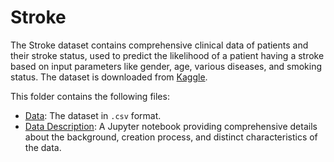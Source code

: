 # Stroke

The Stroke dataset contains comprehensive clinical data of patients and their stroke status, used to predict the likelihood of a patient having a stroke based on input parameters like gender, age, various diseases, and smoking status. The dataset is downloaded from [Kaggle](https://www.kaggle.com/fedesoriano/stroke-prediction-dataset).

This folder contains the following files:
- [Data](healthcare-dataset-stroke-data.csv): The dataset in `.csv` format.
- [Data Description](stroke.ipynb): A Jupyter notebook providing comprehensive details about the background, creation process, and distinct characteristics of the data.



